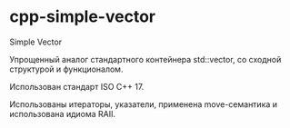 # cpp-simple-vector
Simple Vector

Упрощенный аналог стандартного контейнера std::vector, со сходной структурой и функционалом.

Использован стандарт ISO C++ 17.

Использованы итераторы, указатели, применена move-семантика и использована идиома RAII.
